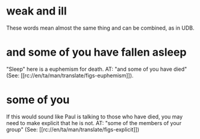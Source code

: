 # weak and ill

These words mean almost the same thing and can be combined, as in UDB.

# and some of you have fallen asleep

"Sleep" here is a euphemism for death. AT: "and some of you have died" (See: [[rc://en/ta/man/translate/figs-euphemism]]).

# some of you

If this would sound like Paul is talking to those who have died, you may need to make explicit that he is not. AT: "some of the members of your group" (See: [[rc://en/ta/man/translate/figs-explicit]])

